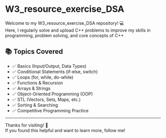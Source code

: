 # W3_resource_exercise_DSA 

Welcome to my W3_resource_exercise_DSA repository! 💻  
Here, I regularly solve and upload C++ problems to improve my skills in programming, problem solving, and core concepts of C++

## 📚 Topics Covered 

- ✅ Basics (Input/Output, Data Types)
- ✅ Conditional Statements (if-else, switch) 
- ✅ Loops (for, while, do-while)
- ✅ Functions & Recursion
- ✅ Arrays & Strings
- ✅ Object-Oriented Programming (OOP)
- ✅ STL (Vectors, Sets, Maps, etc.)
- ✅ Sorting & Searching
- ✅ Competitive Programming Practice 

---

Thanks for visiting! 🌟  
If you found this helpful and want to learn more, follow me!

